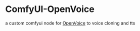 # ComfyUI-OpenVoice
a custom comfyui node for [OpenVoice](https://github.com/myshell-ai/OpenVoice.git) to voice cloning and tts
